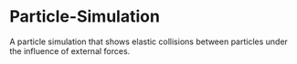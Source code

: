# Particle-Simulation
A particle simulation that shows elastic collisions between particles under the influence of external forces.

